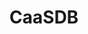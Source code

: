 ---
layout: default
title: CaaSDB
description: "Calibration as a Service Dashboard."
has_children: true
nav_order: 2
---